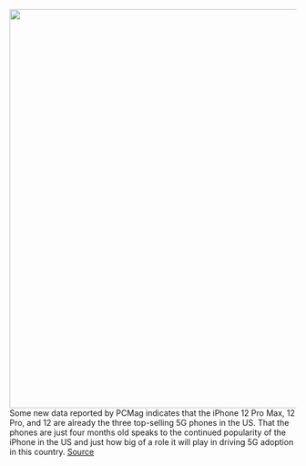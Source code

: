 <img src='https://cdn.vox-cdn.com/thumbor/34r0IY6Lxe2UgPDtEwXyUZC57U8=/0x0:2050x1367/1200x800/filters:focal(861x520:1189x848)/cdn.vox-cdn.com/uploads/chorus_image/image/68832612/cgartenberg_201105_4276_006.0.0.jpg' width='700px' /><br/>
Some new data reported by PCMag indicates that the iPhone 12 Pro Max, 12 Pro, and 12 are already the three top-selling 5G phones in the US. That the phones are just four months old speaks to the continued popularity of the iPhone in the US and just how big of a role it will play in driving 5G adoption in this country.
<a href='https://www.theverge.com/2021/2/17/22287683/iphone-12-pro-max-5g-sales-adoption'> Source <a/>